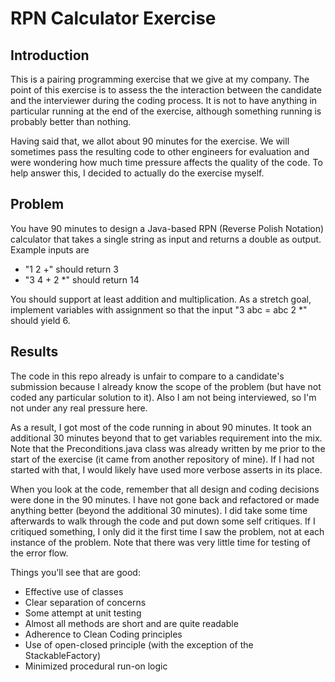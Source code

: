 RPN Calculator Exercise
=======================

Introduction
------------

This is a pairing programming exercise that we give at my company. The point of this exercise is to assess the
the interaction between the candidate and the interviewer during the coding process. It is not to have anything
in particular running at the end of the exercise, although something running is probably better than nothing.

Having said that, we allot about 90 minutes for the exercise. We will sometimes pass the resulting code to other
engineers for evaluation and were wondering how much time pressure affects the quality of the code. To help answer
this, I decided to actually do the exercise myself.

Problem
-------

You have 90 minutes to design a Java-based RPN (Reverse Polish Notation) calculator that takes a single string
as input and returns a double as output. Example inputs are 

* "1 2 +" should return 3
* "3 4 + 2 *" should return 14

You should support at least addition and multiplication. As a stretch goal, implement variables with assignment
so that the input "3 abc = abc 2 *" should yield 6.

Results
-------

The code in this repo already is unfair to compare to a candidate's submission because I already know the scope of 
the problem (but have not coded any particular solution to it). Also I am not being interviewed, so I'm not under
any real pressure here. 

As a result, I got most of the code running in about 90 minutes. It took an additional 30 minutes beyond that to 
get variables requirement into the mix. Note that the Preconditions.java class was already written by me prior to 
the start of the exercise (it came from another repository of mine). If I had not started with that, I would likely
have used more verbose asserts in its place.

When you look at the code, remember that all design and coding decisions were done in the 90 minutes. I have not
gone back and refactored or made anything better (beyond the additional 30 minutes). I did take some time 
afterwards to walk through the code and put down some self critiques. If I critiqued something, I only did it
the first time I saw the problem, not at each instance of the problem. Note that there was very little time
for testing of the error flow.

Things you'll see that are good:

* Effective use of classes
* Clear separation of concerns
* Some attempt at unit testing
* Almost all methods are short and are quite readable
* Adherence to Clean Coding principles
* Use of open-closed principle (with the exception of the StackableFactory)
* Minimized procedural run-on logic